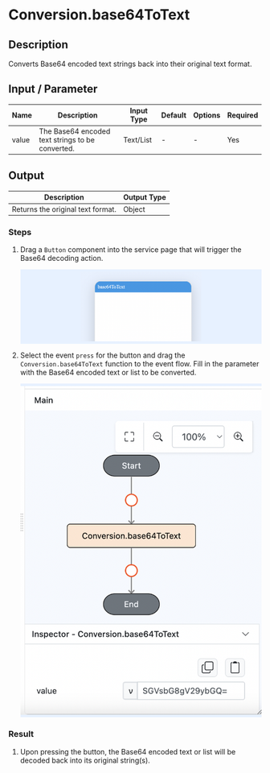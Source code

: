 # Conversion.base64ToText

## Description

Converts Base64 encoded text strings back into their original text format.

## Input / Parameter

| Name  | Description                                             | Input Type | Default | Options | Required |
| ----- | -------------------------------------------------------| ---------- | ------- | ------- | -------- |
| value | The Base64 encoded text strings to be converted. | Text/List  | -       | -       | Yes      |

## Output

| Description                                   | Output Type |
| --------------------------------------------- | ----------- |
| Returns the original text format.            | Object      |

### Steps

1. Drag a `Button` component into the service page that will trigger the Base64 decoding action.

    <div style="display:flex; align-items:center; justify-content:center; background-color: #E7F1FF;">
        <img src="./base64ToText-step-1.png"
        style="width: 50%; padding: 5px;"/>
    </div>

2. Select the event `press` for the button and drag the `Conversion.base64ToText` function to the event flow. Fill in the parameter with the Base64 encoded text or list to be converted.

    <div style="display:flex; align-items:center; justify-content:center; background-color: #E7F1FF;">
        <img src="./base64ToText-step-2.png"
        style="width: 100%; padding: 5px;"/>
    </div>

### Result

1. Upon pressing the button, the Base64 encoded text or list will be decoded back into its original string(s).